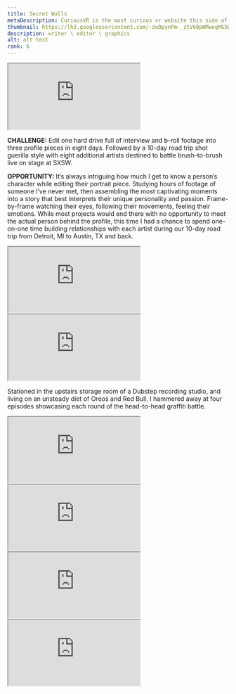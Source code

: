 ```yaml
---
title: Secret Walls
metaDescription: CuriousVR is the most curious vr website this side of reality.
thumbnail: https://lh3.googleusercontent.com/-zwDpynPm-_ztV60pWMwogMG5Dh-zDbH_nrVy2XsFNW4acc8k3yxGQXkAiC-MnRGBcdZ9_GfL5psIwvZ_BOyE6tfe8kRAdTASplYsTh2VuMFBdGH1LZUqR04J7K_eeJ4U9iTWguBfA=w2400
description: writer \ editor \ graphics
alt: alt text
rank: 6
---
```



<iframe src="https://www.youtube.com/embed/o1SAHRop7O8?start=6" class="youtube-iframe"></iframe>

**CHALLENGE:** Edit one hard drive full of interview and b-roll footage into three profile pieces in eight days. Followed by a 10-day road trip shot guerilla style with eight additional artists destined to battle brush-to-brush live on stage at SXSW.

**OPPORTUNITY:** It’s always intriguing how much I get to know a person’s character while editing their portrait piece. Studying hours of footage of someone I’ve never met, then assembling the most captivating moments into a story that best interprets their unique personality and passion. Frame-by-frame watching their eyes, following their movements, feeling their emotions. 
  While most projects would end there with no opportunity to meet the actual person behind the profile, this time I had a chance to spend one-on-one time building relationships with each artist during our 10-day road trip from Detroit, MI to Austin, TX and back.

<div class="row">
  <div class="col-md-6">
    <iframe src="https://www.youtube.com/embed/8BH0F2eYicU" class="youtube-iframe"></iframe>
  </div>
  <div class="col-md-6">
    <iframe src="https://www.youtube.com/embed/R-8Kigs-7IU" class="youtube-iframe"></iframe>
  </div>
</div>


Stationed in the upstairs storage room of a Dubstep recording studio, and living on an unsteady diet of Oreos and Red Bull, I hammered away at four episodes showcasing each round of the head-to-head graffiti battle.


<div class="row">
  <div class="col-md-6">
    <iframe src="https://www.youtube.com/embed/9bbyXThz14A" class="youtube-iframe"></iframe>
  </div>
  <div class="col-md-6">
    <iframe src="https://www.youtube.com/embed/torlCOwSzAU" class="youtube-iframe"></iframe>
  </div>
  <div class="col-md-6">
    <iframe src="https://www.youtube.com/embed/eOrPAJyxgNI" class="youtube-iframe"></iframe>
  </div>
  <div class="col-md-6">
    <iframe src="https://www.youtube.com/embed/II17CTIWMVw" class="youtube-iframe"></iframe>
  </div>
</div>